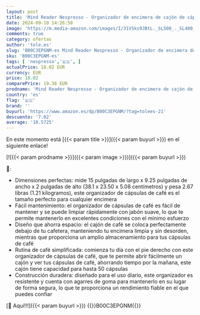 ```yaml
---
layout: post
title: 'Mind Reader Nespresso - Organizador de encimera de cajón de cápsulas  soporte para cápsulas de café  almacenamiento  9.21 x 15.94 x 2.36 pulgadas  color negro'
date: 2024-09-10 14:26:58
image: 'https://m.media-amazon.com/images/I/31VSks9JBtL._SL500_._SL400_.jpg'
comments: true
category: ofertas
author: 'tole.es'
slug: 'B00C3EPGNM-es Mind Reader Nespresso - Organizador de encimera de cajón...'
sku: 'B00C3EPGNM-es'
tags: [ 'nespresso','🇪🇸', ]
actualPrice: 18.02 EUR
currency: EUR
price: 18.02
comparePrice: 19.38 EUR
prodname: 'Mind Reader Nespresso - Organizador de encimera de cajón de cápsulas  soporte para cápsulas de café  almacenamiento  9.21 x 15.94 x 2.36 pulgadas  color negro'
country: 'es'
flag: '🇪🇸'
brand: ''
buyurl: 'https://www.amazon.es/dp/B00C3EPGNM/?tag=tolees-21'
descuento: '7.02'
average: '18.5725'
---
```


En este momento está [{{< param title >}}]({{< param buyurl >}}) en el siguiente enlace!

[![{{< param prodname >}}]({{< param image >}})]({{< param buyurl >}})

🔎:

- Dimensiones perfectas: mide 15 pulgadas de largo x 9.25 pulgadas de ancho x 2 pulgadas de alto (38.1 x 23.50 x 5.08 centímetros) y pesa 2.67 libras (1.21 kilogramos), este organizador de cápsulas de café es el tamaño perfecto para cualquier encimera
- Fácil mantenimiento: el organizador de cápsulas de café es fácil de mantener y se puede limpiar rápidamente con jabón suave, lo que te permite mantenerlo en excelentes condiciones con el mínimo esfuerzo
- Diseño que ahorra espacio: el cajón de café se coloca perfectamente debajo de tu cafetera, manteniendo tu encimera limpia y sin desorden, mientras que proporciona un amplio almacenamiento para tus cápsulas de café
- Rutina de café simplificada: comienza tu día con el pie derecho con este organizador de cápsulas de café, que te permite abrir fácilmente un cajón y ver tus cápsulas de café, ahorrando tiempo por la mañana, este cajón tiene capacidad para hasta 50 cápsulas
- Construcción duradera: diseñado para el uso diario, este organizador es resistente y cuenta con agarres de goma para mantenerlo en su lugar de forma segura, lo que te proporciona un rendimiento fiable en el que puedes confiar

[🛒 Aquí!!!]({{< param buyurl >}})
{{<world>}}B00C3EPGNM{{</world>}}
